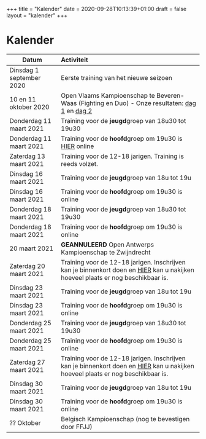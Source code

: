 +++
title = "Kalender"
date = 2020-09-28T10:13:39+01:00
draft = false
layout = "kalender"
+++
# Kalender
| Datum                                     | Activiteit                                                                                       |
| ------------------------------------------|:-------------------------------------------------------------------------------------------------|
| Dinsdag 1 september 2020                  | Eerste training van het nieuwe seizoen                                                           | 
| 10 en 11 oktober 2020                      | Open Vlaams Kampioenschap te Beveren-Waas (Fighting en Duo) - Onze resultaten: [dag 1](https://www.jujitsukeerbergen.be/nieuws/2020/10/10/open-vlaams-kampioenschap-ju-jitsu-2020---dag-1/) en [dag 2](https://www.jujitsukeerbergen.be/nieuws/2020/10/11/open-vlaams-kampioenschap-ju-jitsu-2020---dag-2/)                                      |
|Donderdag 11 maart 2021|   Training voor de **jeugd**groep van  18u30 tot 19u30|
|Donderdag 11 maart 2021|Training voor de **hoofd**groep om 19u30 is [HIER](https://youtu.be/lCFwgSF8Tjk) online|
|Zaterdag 13 maart 2021|Training voor de 12-18 jarigen. Training is reeds volzet.|
|Dinsdag 16 maart 2021|          Training voor de **jeugd**groep van  18u tot 19u|
|Dinsdag 16 maart 2021|Training voor de **hoofd**groep om 19u30 is online|
|Donderdag 18 maart 2021|   Training voor de **jeugd**groep van  18u30 tot 19u30|
|Donderdag 18 maart 2021|   Training voor de **hoofd**groep om 19u30 is online|
|20 maart 2021                              | **GEANNULEERD** Open Antwerps Kampioenschap te Zwijndrecht                                                       |
|Zaterdag 20 maart 2021|Training voor de 12-18 jarigen. Inschrijven kan je binnenkort doen en [HIER](https://docs.google.com/spreadsheets/d/e/2PACX-1vTt0cXcVCAwGQIrvlfOP5QAPXq4vguWz3Jda8E-GeBimTC30aTMs6pmLBcLXje42J4j3yeFY0v4B646/pubhtml?gid=547506106&single=true) kan u nakijken hoeveel plaats er nog beschikbaar is.|
|Dinsdag 23 maart 2021|          Training voor de **jeugd**groep van  18u tot 19u|
|Dinsdag 23 maart 2021|          Training voor de **hoofd**groep om 19u30 is online|
|Donderdag 25 maart 2021|   Training voor de **jeugd**groep van  18u30 tot 19u30|
|Donderdag 25 maart 2021|Training voor de **hoofd**groep om 19u30 is online|
|Zaterdag 27 maart 2021|Training voor de 12-18 jarigen. Inschrijven kan je binnenkort doen en [HIER](https://docs.google.com/spreadsheets/d/e/2PACX-1vTt0cXcVCAwGQIrvlfOP5QAPXq4vguWz3Jda8E-GeBimTC30aTMs6pmLBcLXje42J4j3yeFY0v4B646/pubhtml?gid=547506106&single=true) kan u nakijken hoeveel plaats er nog beschikbaar is.|
|Dinsdag 30 maart 2021|          Training voor de **jeugd**groep van  18u tot 19u|
|Dinsdag 30 maart 2021|Training voor de **hoofd**groep om 19u30 is online|
|?? Oktober                                     | Belgisch Kampioenschap (nog te bevestigen door FFJJ)                                             |